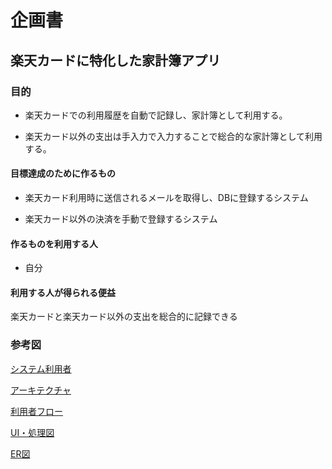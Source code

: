 # 企画書

## 楽天カードに特化した家計簿アプリ

### 目的

- 楽天カードでの利用履歴を自動で記録し、家計簿として利用する。

- 楽天カード以外の支出は手入力で入力することで総合的な家計簿として利用する。

#### 目標達成のために作るもの

- 楽天カード利用時に送信されるメールを取得し、DBに登録するシステム

- 楽天カード以外の決済を手動で登録するシステム

#### 作るものを利用する人

- 自分

#### 利用する人が得られる便益

楽天カードと楽天カード以外の支出を総合的に記録できる

### 参考図

[システム利用者](https://app.diagrams.net/#G1oiOXW2WNMi02FgKoJWcMTdwU_CSIVKI_)

[アーキテクチャ](https://app.diagrams.net/#G1HObXs9dndlodRxEV5C_9OkTOZqC5nVsr)

[利用者フロー](https://app.diagrams.net/#G1ZWyXRS2K7NKHUC0HwTL1KYKIAdhut-Zv)

[UI・処理図](https://app.diagrams.net/#G1Kkj8P_vokG4gXS-Siu9vJJdmqtWv-e3M)

[ER図](https://app.diagrams.net/?libs=general;er#G1bABAu49dtdUnj7KDiIbY6v576s7ki6ie)
